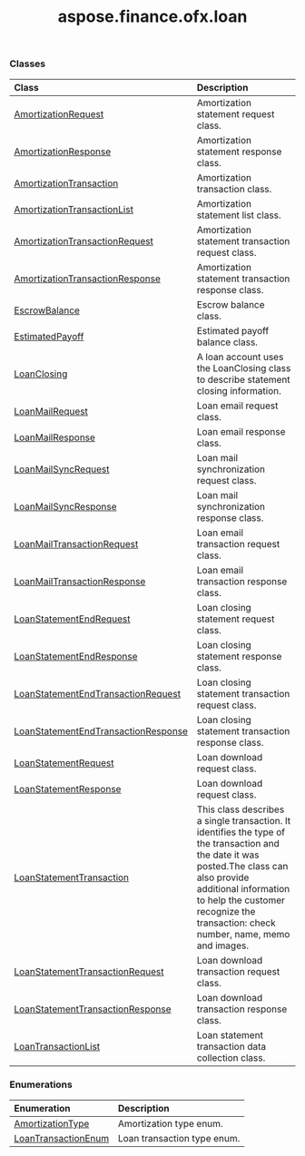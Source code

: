﻿---
title: aspose.finance.ofx.loan
second_title: Aspose.Finance for Python via .NET API References
description: 
type: docs
weight: 10
url: /python-net/aspose.finance.ofx.loan/
is_root: false
---



### Classes
| Class | Description |
| :- | :- |
| [AmortizationRequest](/finance/python-net/aspose.finance.ofx.loan/amortizationrequest) | Amortization statement request class. |
| [AmortizationResponse](/finance/python-net/aspose.finance.ofx.loan/amortizationresponse) | Amortization statement response class. |
| [AmortizationTransaction](/finance/python-net/aspose.finance.ofx.loan/amortizationtransaction) | Amortization transaction class. |
| [AmortizationTransactionList](/finance/python-net/aspose.finance.ofx.loan/amortizationtransactionlist) | Amortization statement list class. |
| [AmortizationTransactionRequest](/finance/python-net/aspose.finance.ofx.loan/amortizationtransactionrequest) | Amortization statement transaction request class. |
| [AmortizationTransactionResponse](/finance/python-net/aspose.finance.ofx.loan/amortizationtransactionresponse) | Amortization statement transaction response class. |
| [EscrowBalance](/finance/python-net/aspose.finance.ofx.loan/escrowbalance) | Escrow balance class. |
| [EstimatedPayoff](/finance/python-net/aspose.finance.ofx.loan/estimatedpayoff) | Estimated payoff balance class. |
| [LoanClosing](/finance/python-net/aspose.finance.ofx.loan/loanclosing) | A loan account uses the LoanClosing class to describe statement closing information. |
| [LoanMailRequest](/finance/python-net/aspose.finance.ofx.loan/loanmailrequest) | Loan email request class. |
| [LoanMailResponse](/finance/python-net/aspose.finance.ofx.loan/loanmailresponse) | Loan email response class. |
| [LoanMailSyncRequest](/finance/python-net/aspose.finance.ofx.loan/loanmailsyncrequest) | Loan mail synchronization request class. |
| [LoanMailSyncResponse](/finance/python-net/aspose.finance.ofx.loan/loanmailsyncresponse) | Loan mail synchronization response class. |
| [LoanMailTransactionRequest](/finance/python-net/aspose.finance.ofx.loan/loanmailtransactionrequest) | Loan email transaction request class. |
| [LoanMailTransactionResponse](/finance/python-net/aspose.finance.ofx.loan/loanmailtransactionresponse) | Loan email transaction response class. |
| [LoanStatementEndRequest](/finance/python-net/aspose.finance.ofx.loan/loanstatementendrequest) | Loan closing statement request class. |
| [LoanStatementEndResponse](/finance/python-net/aspose.finance.ofx.loan/loanstatementendresponse) | Loan closing statement response class. |
| [LoanStatementEndTransactionRequest](/finance/python-net/aspose.finance.ofx.loan/loanstatementendtransactionrequest) | Loan closing statement transaction request class. |
| [LoanStatementEndTransactionResponse](/finance/python-net/aspose.finance.ofx.loan/loanstatementendtransactionresponse) | Loan closing statement transaction response class. |
| [LoanStatementRequest](/finance/python-net/aspose.finance.ofx.loan/loanstatementrequest) | Loan download request class. |
| [LoanStatementResponse](/finance/python-net/aspose.finance.ofx.loan/loanstatementresponse) | Loan download request class. |
| [LoanStatementTransaction](/finance/python-net/aspose.finance.ofx.loan/loanstatementtransaction) | This class describes a single transaction. It identifies the type of the transaction and the date it was posted.The class can also provide additional information to help the customer recognize the transaction: check number, name, memo and images. |
| [LoanStatementTransactionRequest](/finance/python-net/aspose.finance.ofx.loan/loanstatementtransactionrequest) | Loan download transaction request class. |
| [LoanStatementTransactionResponse](/finance/python-net/aspose.finance.ofx.loan/loanstatementtransactionresponse) | Loan download transaction response class. |
| [LoanTransactionList](/finance/python-net/aspose.finance.ofx.loan/loantransactionlist) | Loan statement transaction data collection class. |


### Enumerations
| Enumeration | Description |
| :- | :- |
| [AmortizationType](/finance/python-net/aspose.finance.ofx.loan/amortizationtype) | Amortization type enum. |
| [LoanTransactionEnum](/finance/python-net/aspose.finance.ofx.loan/loantransactionenum) | Loan transaction type enum. |


